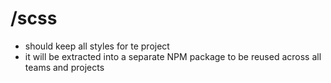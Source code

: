 # /scss
- should keep all styles for te project
- it will be extracted into a separate NPM package to be reused across all teams and projects